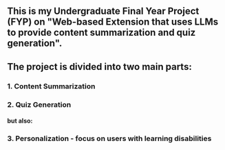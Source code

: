 ## This is my Undergraduate Final Year Project (FYP) on "Web-based Extension that uses LLMs to provide content summarization and quiz generation".

## The project is divided into two main parts:
### 1. Content Summarization
### 2. Quiz Generation
#### but also:
### 3. Personalization - focus on users with learning disabilities 